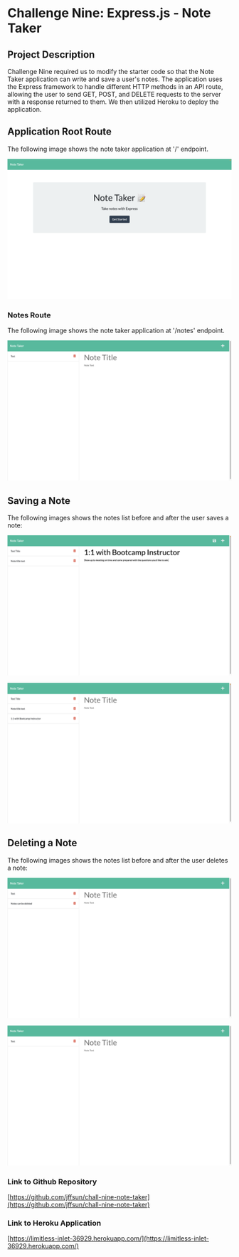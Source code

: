 # Challenge Nine: Express.js - Note Taker

## Project Description

Challenge Nine required us to modify the starter code so that the Note Taker application can write and save a user's notes. The application uses the Express framework to handle different HTTP methods in an API route, allowing the user to send GET, POST, and DELETE requests to the server with a response returned to them. We then utilized Heroku to deploy the application. 


## Application Root Route


The following image shows the note taker application at '/' endpoint.


![Root Route](./public/assets/images/root-route.png)


### Notes Route 


The following image shows the note taker application at '/notes' endpoint.


![Notes Route](./public/assets/images/notes-route.png)


## Saving a Note


The following images shows the notes list before and after the user saves a note:


![Save Before](./public/assets/images/save-before.png)


![Save After](./public/assets/images/save-after.png)


## Deleting a Note


The following images shows the notes list before and after the user deletes a note:


![Delete Before](./public/assets/images/delete-before.png)


![Delete After](./public/assets/images/delete-after.png)



### Link to Github Repository
[https://github.com/jffsun/chall-nine-note-taker](https://github.com/jffsun/chall-nine-note-taker)


### Link to Heroku Application
[https://limitless-inlet-36929.herokuapp.com/](https://limitless-inlet-36929.herokuapp.com/)